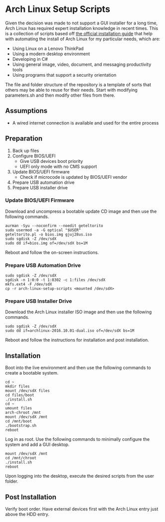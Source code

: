 # Arch Linux Setup Scripts

Given the decision was made to not support a GUI installer for a long time, Arch Linux has required expert installation knowledge in recent times.  This is a collection of scripts based off [the official installation guide](https://wiki.archlinux.org/title/installation_guide) that help with automating the install of Arch Linux for my particular needs, which are:

* Using Linux on a Lenovo ThinkPad
* Using a modern desktop environment
* Developing in C#
* Using general image, video, document, and messaging productivity tools
* Using programs that support a security orientation

The file and folder structure of the repository is a template of sorts that others may be able to reuse for their needs.  Start with modifying parameters.sh and then modify other files from there.

## Assumptions

* A wired internet connection is available and used for the entire process

## Preparation

1. Back up files
1. Configure BIOS/UEFI
    * Give USB devices boot priority
    * UEFI only mode with no CMS support
1. Update BIOS/UEFI firmware
    * Check if microcode is updated by BIOS/UEFI vendor
1. Prepare USB automation drive
1. Prepare USB installer drive

### Update BIOS/UEFI Firmware

Download and uncompress a bootable update CD image and then use the following commands.

```
aurman -Syu --noconfirm --noedit geteltorito
sudo usermod -a -G optical "$USER"
geteltorito.pl -o bios.img gjuj28us.iso
sudo sgdisk -Z /dev/sdX
sudo dd if=bios.img of=/dev/sdX bs=1M
```

Reboot and follow the on-screen instructions.

### Prepare USB Automation Drive

```
sudo sgdisk -Z /dev/sdX
sgdisk -n 1:0:0 -t 1:8302 -c 1:files /dev/sdX
mkfs.ext4 -F /dev/sdX
cp -r arch-linux-setup-scripts <mounted /dev/sdX>
```

### Prepare USB Installer Drive

Download the Arch Linux installer ISO image and then use the following commands.

```
sudo sgdisk -Z /dev/sdX
sudo dd if=archlinux-2016.10.01-dual.iso of=/dev/sdX bs=1M
```

Reboot and follow the instructions for installation and post installation.

## Installation

Boot into the live environment and then use the following commands to create a bootable system.

```
cd ~
mkdir files
mount /dev/sdX files
cd files/boot
./install.sh
cd ~
umount files
arch-chroot /mnt
mount /dev/sdX /mnt
cd /mnt/boot
./bootstrap.sh
reboot
```

Log in as root.  Use the following commands to minimally configure the system and add a GUI desktop.

```
mount /dev/sdX /mnt
cd /mnt/chroot
./install.sh
reboot
```

Upon logging into the desktop, execute the desired scripts from the user folder.

## Post Installation

Verify boot order.  Have external devices first with the Arch Linux entry just above the HDD entry.
